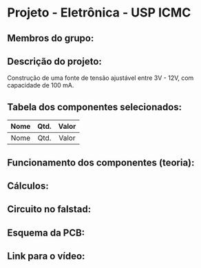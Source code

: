 # Projeto - Eletrônica - USP ICMC

## Membros do grupo:

## Descrição do projeto:

Construção de uma fonte de tensão ajustável entre 3V - 12V, com capacidade de 100 mA.

## Tabela dos componentes selecionados:

|  Nome  |  Qtd.  | Valor |
| :----: | :----: | :---: |
|  Nome  |  Qtd.  | Valor |

## Funcionamento dos componentes (teoria):

## Cálculos:

## Circuito no falstad:

## Esquema da PCB:

## Link para o vídeo:
